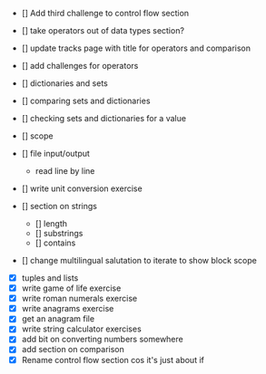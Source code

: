 - [] Add third challenge to control flow section

- [] take operators out of data types section?
- [] update tracks page with title for operators and comparison
- [] add challenges for operators
- [] dictionaries and sets
- [] comparing sets and dictionaries
- [] checking sets and dictionaries for a value
- [] scope
- [] file input/output
  - read line by line
- [] write unit conversion exercise
- [] section on strings
  - [] length
  - [] substrings
  - [] contains
- [] change multilingual salutation to iterate to show block scope


- [x] tuples and lists
- [x] write game of life exercise
- [x] write roman numerals exercise
- [x] write anagrams exercise
- [x] get an anagram file
- [x] write string calculator exercises
- [x] add bit on converting numbers somewhere
- [x] add section on comparison
- [x] Rename control flow section cos it's just about if

